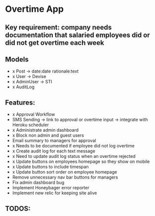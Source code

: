 # Overtime App

## Key requirement: company needs documentation that salaried employees did or did not get overtime each week

## Models
- x Post -> date:date rationale:text
- x User -> Devise
- x AdminUser -> STI
- x AuditLog

## Features:
- x Approval Workflow
- SMS Sending -> link to approval or overtime input -> integrate with Heroku scheduler
- x Administrate admin dashboard
- x Block non admin and guest users
- Email summary to managers for approval
- x Needs to be documented if employee did not log overtime
- x Create audit log for each text message
- x Need to update audit log status when an overtime rejected
- x Update buttons on employees homepage so they show on mobile
- x Update buttons to include timespan
- x Update button sort order on employee homepage
- Remove unnecessary nav bar buttons for managers
- Fix admin dashboard bug
- Implement Honeybager error reporter
- Implement new relic for keeping site alive


## TODOS:
##
